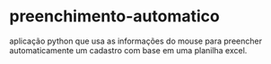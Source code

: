 # preenchimento-automatico
aplicação python que usa as informações do mouse para preencher automaticamente um cadastro com base em uma planilha excel.

